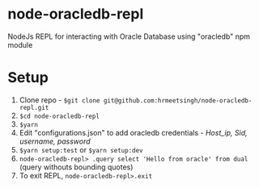 # node-oracledb-repl
NodeJs REPL for interacting with Oracle Database using "oracledb" npm module

# Setup
1. Clone repo - `$git clone git@github.com:hrmeetsingh/node-oracledb-repl.git`
2. `$cd node-oracledb-repl`
3. `$yarn`
4. Edit "configurations.json" to add oracledb credentials - *Host_ip, Sid, username, password*
5. `$yarn setup:test` or `$yarn setup:dev`
6. `node-oracledb-repl> .query select 'Hello from oracle' from dual` (query withouts bounding quotes)
7. To exit REPL, `node-oracledb-repl>.exit`
